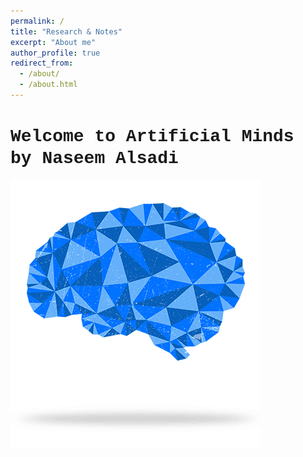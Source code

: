 ```yaml
---
permalink: /
title: "Research & Notes"
excerpt: "About me"
author_profile: true
redirect_from: 
  - /about/
  - /about.html
---
```


# <span style="font-family:Courier New">Welcome to Artificial Minds by Naseem Alsadi</span>


![Brain](https://github.com/nalsadi/DeepQ/blob/master/assets/brain.gif)


        
      
